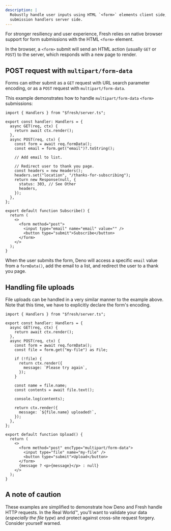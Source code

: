 ```yaml
---
description: |
  Robustly handle user inputs using HTML `<form>` elements client side, and form
  submission handlers server side.
---
```


For stronger resiliency and user experience, Fresh relies on native browser
support for form submissions with the HTML `<form>` element.

In the browser, a `<form>` submit will send an HTML action (usually `GET` or
`POST`) to the server, which responds with a new page to render.

## POST request with `multipart/form-data`

Forms can either submit as a `GET` request with URL search parameter encoding,
or as a `POST` request with `multipart/form-data`.

This example demonstrates how to handle `multipart/form-data` `<form>`
submissions:

```tsx routes/subscribe.tsx
import { Handlers } from "$fresh/server.ts";

export const handler: Handlers = {
  async GET(req, ctx) {
    return await ctx.render();
  },
  async POST(req, ctx) {
    const form = await req.formData();
    const email = form.get("email")?.toString();

    // Add email to list.

    // Redirect user to thank you page.
    const headers = new Headers();
    headers.set("location", "/thanks-for-subscribing");
    return new Response(null, {
      status: 303, // See Other
      headers,
    });
  },
};

export default function Subscribe() {
  return (
    <>
      <form method="post">
        <input type="email" name="email" value="" />
        <button type="submit">Subscribe</button>
      </form>
    </>
  );
}
```

When the user submits the form, Deno will access a specific `email` value from a
`formData()`, add the email to a list, and redirect the user to a thank you
page.

## Handling file uploads

File uploads can be handled in a very similar manner to the example above. Note
that this time, we have to explicitly declare the form's encoding.

```tsx routes/subscribe.tsx
import { Handlers } from "$fresh/server.ts";

export const handler: Handlers = {
  async GET(req, ctx) {
    return await ctx.render();
  },
  async POST(req, ctx) {
    const form = await req.formData();
    const file = form.get("my-file") as File;

    if (!file) {
      return ctx.render({
        message: `Please try again`,
      });
    }

    const name = file.name;
    const contents = await file.text();

    console.log(contents);

    return ctx.render({
      message: `${file.name} uploaded!`,
    });
  },
};

export default function Upload() {
  return (
    <>
      <form method="post" encType="multipart/form-data">
        <input type="file" name="my-file" />
        <button type="submit">Upload</button>
      </form>
      {message ? <p>{message}</p> : null}
    </>
  );
}
```

## A note of caution

These examples are simplified to demonstrate how Deno and Fresh handle HTTP
requests. In the Real World™, you'll want to validate your data (_especially the
file type_) and protect against cross-site request forgery. Consider yourself
warned.
